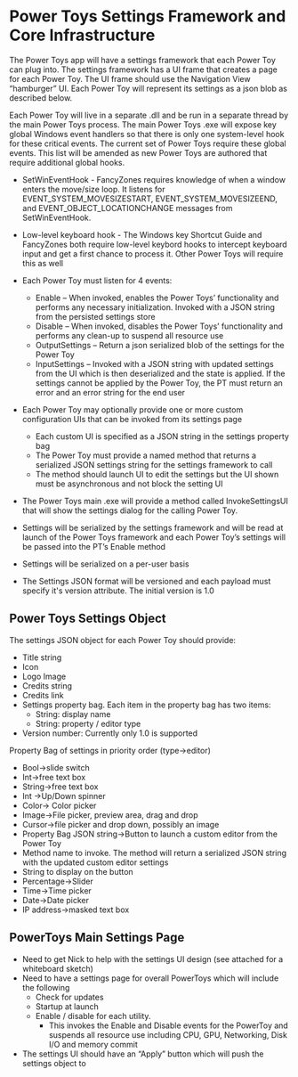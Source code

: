 # Power Toys Settings Framework and Core Infrastructure
The Power Toys app will have a settings framework that each Power Toy can plug into.  The settings framework has a UI frame that creates a page for each Power Toy.  The UI frame should use the Navigation View “hamburger” UI.  Each Power Toy will represent its settings as a json blob as described below.  

Each Power Toy will live in a separate .dll and be run in a separate thread by the main Power Toys process.  The main Power Toys .exe will expose key global Windows event handlers so that there is only one system-level hook for these critical events.  The current set of Power Toys require these global events.  This list will be amended as new Power Toys are authored that require additional global hooks.
* SetWinEventHook - FancyZones requires knowledge of when a window enters the move/size loop. It listens for EVENT_SYSTEM_MOVESIZESTART, EVENT_SYSTEM_MOVESIZEEND, and EVENT_OBJECT_LOCATIONCHANGE messages from SetWinEventHook.
* Low-level keyboard hook - The Windows key Shortcut Guide and FancyZones both require low-level keybord hooks to intercept keyboard input and get a first chance to process it.  Other Power Toys will require this as well

* Each Power Toy must listen for 4 events:
    * Enable – When invoked, enables the Power Toys’ functionality and performs any necessary initialization.  Invoked with a JSON string from the persisted settings store
    * Disable – When invoked, disables the Power Toys’ functionality and performs any clean-up to suspend all resource use
    * OutputSettings – Return a json serialized blob of the settings for the Power Toy
    * InputSettings – Invoked with a JSON string with updated settings from the UI which is then deserialized and the state is applied.  If the settings cannot be applied by the Power Toy, the PT must return an error and an error string for the end user
* Each Power Toy may optionally provide one or more custom configuration UIs that can be invoked from its settings page
    * Each custom UI is specified as a JSON string in the settings property bag
    * The Power Toy must provide a named method that returns a serialized JSON settings string for the settings framework to call
    * The method should launch UI to edit the settings but the UI shown must be asynchronous and not block the setting UI
* The Power Toys main .exe will provide a method called InvokeSettingsUI that will show the settings dialog for the calling Power Toy.   
* Settings will be serialized by the settings framework and will be read at launch of the Power Toys framework and each Power Toy’s settings will be passed into the PT’s Enable method
* Settings will be serialized on a per-user basis
* The Settings JSON format will be versioned and each payload must specify it's version attribute.  The initial version is 1.0
 
## Power Toys Settings Object
The settings JSON object for each Power Toy should provide:
* Title string
* Icon
* Logo Image
* Credits string
* Credits link
* Settings property bag.  Each item in the property bag has two items:
   * String: display name
   * String: property / editor type
* Version number: Currently only 1.0 is supported

Property Bag of settings in priority order (type->editor)
* Bool->slide switch
* Int->free text box
* String->free text box
* Int ->Up/Down spinner
* Color-> Color picker
* Image->File picker, preview area, drag and drop
* Cursor->file picker and drop down, possibly an image
* Property Bag JSON string->Button to launch a custom editor from the Power Toy
* Method name to invoke.  The method will return a serialized JSON string with the updated custom editor settings
* String to display on the button
* Percentage->Slider
* Time->Time picker
* Date->Date picker
* IP address->masked text box
 
## PowerToys Main Settings Page
* Need to get Nick to help with the settings UI design (see attached for a whiteboard sketch)
* Need to have a settings page for overall PowerToys which will include the following
    * Check for updates
    * Startup at launch
    * Enable / disable for each utility.  
        * This invokes the Enable and Disable events for the PowerToy and suspends all resource use including CPU, GPU, Networking, Disk I/O and memory commit
* The settings UI should have an “Apply” button which will push the settings object to 
